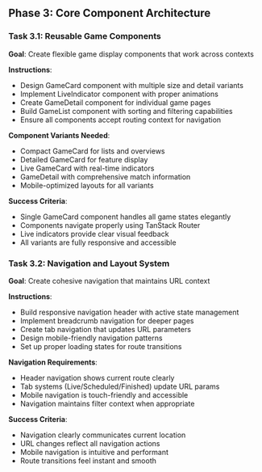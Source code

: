 ## Phase 3: Core Component Architecture

### Task 3.1: Reusable Game Components
**Goal**: Create flexible game display components that work across contexts

**Instructions**:
- Design GameCard component with multiple size and detail variants
- Implement LiveIndicator component with proper animations
- Create GameDetail component for individual game pages
- Build GameList component with sorting and filtering capabilities
- Ensure all components accept routing context for navigation

**Component Variants Needed**:
- Compact GameCard for lists and overviews
- Detailed GameCard for feature display
- Live GameCard with real-time indicators
- GameDetail with comprehensive match information
- Mobile-optimized layouts for all variants

**Success Criteria**:
- Single GameCard component handles all game states elegantly
- Components navigate properly using TanStack Router
- Live indicators provide clear visual feedback
- All variants are fully responsive and accessible

### Task 3.2: Navigation and Layout System
**Goal**: Create cohesive navigation that maintains URL context

**Instructions**:
- Build responsive navigation header with active state management
- Implement breadcrumb navigation for deeper pages
- Create tab navigation that updates URL parameters
- Design mobile-friendly navigation patterns
- Set up proper loading states for route transitions

**Navigation Requirements**:
- Header navigation shows current route clearly
- Tab systems (Live/Scheduled/Finished) update URL params
- Mobile navigation is touch-friendly and accessible
- Navigation maintains filter context when appropriate

**Success Criteria**:
- Navigation clearly communicates current location
- URL changes reflect all navigation actions
- Mobile navigation is intuitive and performant
- Route transitions feel instant and smooth
